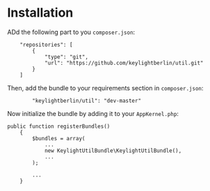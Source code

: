 # Installation

ADd the following part to you `composer.json`:

```
    "repositories": [
        {
            "type": "git",
            "url": "https://github.com/keylightberlin/util.git"
        }
    ]
```

Then, add the bundle to your requirements section in `composer.json`:

```
        "keylightberlin/util": "dev-master"
```

Now initialize the bundle by adding it to your `AppKernel.php`:

```
public function registerBundles()
    {
        $bundles = array(
            ...
            new KeylightUtilBundle\KeylightUtilBundle(),
            ...
        );
        
        ...
    }

```

